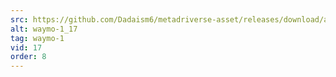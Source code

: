 ```yaml
---
src: https://github.com/Dadaism6/metadriverse-asset/releases/download/assetsv1.0.2/waymo-1_17.mp4
alt: waymo-1_17
tag: waymo-1
vid: 17
order: 8
---
```

